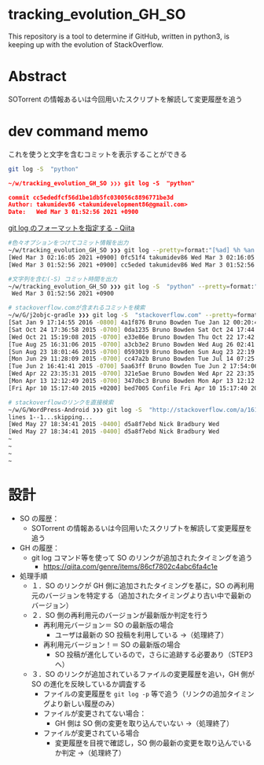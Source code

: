 # tracking_evolution_GH_SO

This repository is a tool to determine if GitHub, written in python3, is keeping up with the evolution of StackOverflow.

# Abstract

SOTorrent の情報あるいは今回用いたスクリプトを解読して変更履歴を追う

# dev command memo

これを使うと文字を含むコミットを表示することができる

```bash
git log -S  "python"
```

```json
~/w/tracking_evolution_GH_SO ❯❯❯ git log -S  "python"

commit cc5ededfcf56d1be1db5fc030056c8896771be3d
Author: takumidev86 <takumidevelopment86@gmail.com>
Date:   Wed Mar 3 01:52:56 2021 +0900
```

[git log のフォーマットを指定する - Qiita](https://qiita.com/harukasan/items/9149542584385e8dea75)

```bash
#色々オプションをつけてコミット情報を出力
~/w/tracking_evolution_GH_SO ❯❯❯ git log --pretty=format:"[%ad] %h %an %cd"
[Wed Mar 3 02:16:05 2021 +0900] 0fc51f4 takumidev86 Wed Mar 3 02:16:05 2021 +0900
[Wed Mar 3 01:52:56 2021 +0900] cc5eded takumidev86 Wed Mar 3 01:52:56 2021 +0900

#文字列を含む(-S) コミット時間を出力
~/w/tracking_evolution_GH_SO ❯❯❯ git log -S  "python" --pretty=format:" %cd"
 Wed Mar 3 01:52:56 2021 +0900

# stackoverflow.comが含まれるコミットを検索
~/w/G/j2objc-gradle ❯❯❯ git log -S  "stackoverflow.com" --pretty=format:"[%ad] %h %an %cd"
[Sat Jan 9 17:14:55 2016 -0800] 4a1f876 Bruno Bowden Tue Jan 12 00:20:49 2016 -0800
[Sat Oct 24 17:36:58 2015 -0700] 0da1235 Bruno Bowden Sat Oct 24 17:44:27 2015 -0700
[Wed Oct 21 15:19:08 2015 -0700] e33e86e Bruno Bowden Thu Oct 22 17:42:17 2015 -0700
[Tue Aug 25 16:31:06 2015 -0700] a3cb3e2 Bruno Bowden Wed Aug 26 02:41:59 2015 -0700
[Sun Aug 23 18:01:46 2015 -0700] 0593019 Bruno Bowden Sun Aug 23 22:19:15 2015 -0700
[Mon Jun 29 11:28:09 2015 -0700] cc47a2b Bruno Bowden Tue Jul 14 07:25:41 2015 -0700
[Tue Jun 2 16:41:41 2015 -0700] 5aa63ff Bruno Bowden Tue Jun 2 17:54:06 2015 -0700
[Wed Apr 22 23:35:31 2015 -0700] 321e5ae Bruno Bowden Wed Apr 22 23:35:31 2015 -0700
[Mon Apr 13 12:12:49 2015 -0700] 347dbc3 Bruno Bowden Mon Apr 13 12:12:49 2015 -0700
[Fri Apr 10 15:17:40 2015 +0200] bed7005 Confile Fri Apr 10 15:17:40 2015 +0200

# stackoverflowのリンクを直接検索
~/w/G/WordPress-Android ❯❯❯ git log -S  "http://stackoverflow.com/a/1612015/1673548" --pretty=format:"[%ad] %h %an %cd"                                                                                                      ✘ 130 
lines 1--1...skipping...
[Wed May 27 18:34:41 2015 -0400] d5a8f7ebd Nick Bradbury Wed 
[Wed May 27 18:34:41 2015 -0400] d5a8f7ebd Nick Bradbury Wed 
~
~
~
~
```

# 設計

- SO の履歴：
  - SOTorrent の情報あるいは今回用いたスクリプトを解読して変更履歴を追う
- GH の履歴：
  - git log コマンド等を使って SO のリンクが追加されたタイミングを追う
    - https://qiita.com/genre/items/86cf7802c4abc6fa4c1e
- 処理手順
  - １．SO のリンクが GH 側に追加されたタイミングを基に，SO の再利用元のバージョンを特定する（追加されたタイミングより古い中で最新のバージョン）
  - ２．SO 側の再利用元のバージョンが最新版か判定を行う
    - 再利用元バージョン＝ SO の最新版の場合
      - ユーザは最新の SO 投稿を利用している →（処理終了）
    - 再利用元バージョン！＝ SO の最新版の場合
      - SO 投稿が進化しているので，さらに追跡する必要あり（STEP3 へ）
  - ３．SO のリンクが追加されているファイルの変更履歴を追い，GH 側が SO の進化を反映しているか調査する
    - ファイルの変更履歴を `git log -p` 等で追う（リンクの追加タイミングより新しい履歴のみ）
    - ファイルが変更されてない場合：
      - GH 側は SO 側の変更を取り込んでいない →（処理終了）
    - ファイルが変更されている場合
      - 変更履歴を目視で確認し，SO 側の最新の変更を取り込んでいるか判定 →（処理終了）
